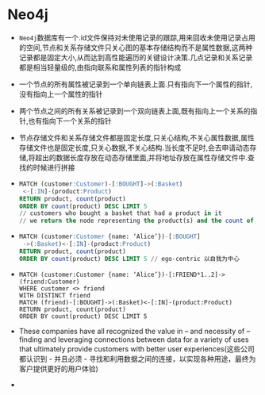 # Neo4j

* `Neo4j`数据库有一个.id文件保持对未使用记录的跟踪,用来回收未使用记录占用的空间,节点和关系存储文件只关心图的基本存储结构而不是属性数据,这两种记录都是固定大小,从而达到高性能遍历的关键设计决策.几点记录和关系记录都是相当轻量级的,由指向联系和属性列表的指针构成

* 一个节点的所有属性被记录到一个单向链表上面.只有指向下一个属性的指针,没有指向上一个属性的指针

* 两个节点之间的所有关系被记录到一个双向链表上面,既有指向上一个关系的指针,也有指向下一个关系的指针

* 节点存储文件和关系存储文件都是固定长度,只关心结构,不关心属性数据,属性存储文件也是固定长度,只关心数据,不关心结构.当长度不足时,会去申请动态存储,将超出的数据长度存放在动态存储里面,并将地址存放在属性存储文件中.查找的时候进行拼接

* ```sql
  MATCH (customer:Customer)-[:BOUGHT]->(:Basket)
   <-[:IN]-(product:Product)
  RETURN product, count(product)
  ORDER BY count(product) DESC LIMIT 5
  // customers who bought a basket that had a product in it
  // we return the node representing the product(s) and the count of how many product nodes     // matched, then order by the number of nodes that matched in a descending fashion, limiting to // the top five
  ```

* ```sql
  MATCH (customer:Customer {name: ‘Alice’})-[:BOUGHT]
   ->(:Basket)<-[:IN]-(product:Product)
  RETURN product, count(product)
  ORDER BY count(product) DESC LIMIT 5 // ego-centric 以自我为中心
  ```

* ```
  MATCH (customer:Customer {name: ‘Alice’})-[:FRIEND*1..2]->(friend:Customer)
  WHERE customer <> friend
  WITH DISTINCT friend
  MATCH (friend)-[:BOUGHT]->(:Basket)<-[:IN]-(product:Product)
  RETURN product, count(product)
  ORDER BY count(product) DESC LIMIT 5
  ```

* These companies have all  recognized the value in – and necessity of – finding and leveraging connections between data  for a variety of uses that ultimately provide customers with better user experiences(这些公司都认识到 - 并且必须 - 寻找和利用数据之间的连接，以实现各种用途，最终为客户提供更好的用户体验)

* 